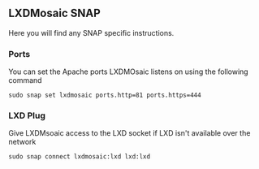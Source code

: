 ## LXDMosaic SNAP

Here you will find any SNAP specific instructions.


### Ports
You can set the Apache ports LXDMOsaic listens on using the following command

`sudo snap set lxdmosaic ports.http=81 ports.https=444`

### LXD Plug
Give LXDMsoaic access to the LXD socket if LXD isn't available over the network

`sudo snap connect lxdmosaic:lxd lxd:lxd`
